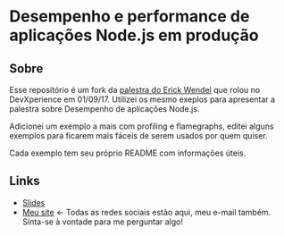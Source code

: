 # Desempenho e performance de aplicações Node.js em produção

## Sobre

Esse repositório é um fork da [palestra do Erick Wendel](https://github.com/ErickWendel/palestra-performance-nodejs) que rolou no DevXperience em
01/09/17. Utilizei os mesmo exeplos para apresentar a palestra sobre Desempenho de aplicações Node.js.

Adicionei um exemplo a mais com profiling e flamegraphs, editei alguns exemplos para ficarem mais fáceis de serem usados por quem quiser.

Cada exemplo tem seu próprio README com informações úteis.

## Links

- [Slides](https://t.co/qeulBC2T98)
- [Meu site](https://lsantos.me) <- Todas as redes sociais estão aqui, meu e-mail também. Sinta-se à vontade para me perguntar algo!
